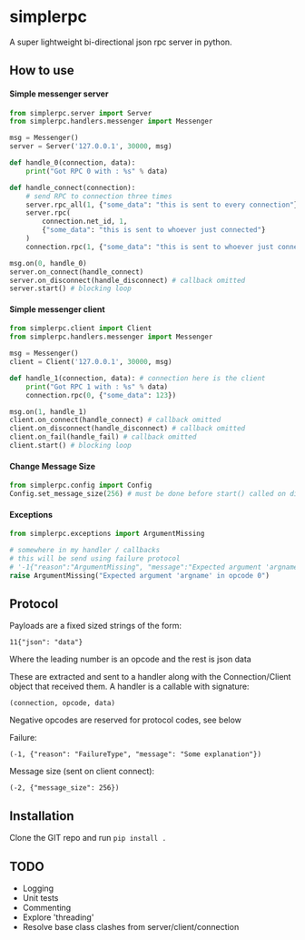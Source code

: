 # simplerpc
A super lightweight bi-directional json rpc server in python.

## How to use

#### Simple messenger server 
```py
from simplerpc.server import Server
from simplerpc.handlers.messenger import Messenger

msg = Messenger()
server = Server('127.0.0.1', 30000, msg)

def handle_0(connection, data):
    print("Got RPC 0 with : %s" % data)

def handle_connect(connection):
    # send RPC to connection three times
    server.rpc_all(1, {"some_data": "this is sent to every connection"})
    server.rpc(
        connection.net_id, 1, 
        {"some_data": "this is sent to whoever just connected"}
    )
    connection.rpc(1, {"some_data": "this is sent to whoever just connected"})

msg.on(0, handle_0)
server.on_connect(handle_connect)
server.on_disconnect(handle_disconnect) # callback omitted
server.start() # blocking loop

```

#### Simple messenger client
```py
from simplerpc.client import Client
from simplerpc.handlers.messenger import Messenger

msg = Messenger()
client = Client('127.0.0.1', 30000, msg)

def handle_1(connection, data): # connection here is the client
    print("Got RPC 1 with : %s" % data)
    connection.rpc(0, {"some_data": 123})

msg.on(1, handle_1)
client.on_connect(handle_connect) # callback omitted
client.on_disconnect(handle_disconnect) # callback omitted
client.on_fail(handle_fail) # callback omitted
client.start() # blocking loop

```

#### Change Message Size
```py
from simplerpc.config import Config
Config.set_message_size(256) # must be done before start() called on dispatcher
```

#### Exceptions
```py
from simplerpc.exceptions import ArgumentMissing

# somewhere in my handler / callbacks
# this will be send using failure protocol
# '-1{"reason":"ArgumentMissing", "message":"Expected argument 'argname' in opcode 0"}'
raise ArgumentMissing("Expected argument 'argname' in opcode 0")
```

## Protocol

Payloads are a fixed sized strings of the form:

`11{"json": "data"}`

Where the leading number is an opcode and the rest is json data

These are extracted and sent to a handler along with the Connection/Client object that received them. A handler is a callable with signature:

`(connection, opcode, data)`

Negative opcodes are reserved for protocol codes, see below

Failure:

`(-1, {"reason": "FailureType", "message": "Some explanation"})`

Message size (sent on client connect):

`(-2, {"message_size": 256})`

## Installation

Clone the GIT repo and run `pip install .`

## TODO

- Logging
- Unit tests
- Commenting
- Explore 'threading'
- Resolve base class clashes from server/client/connection